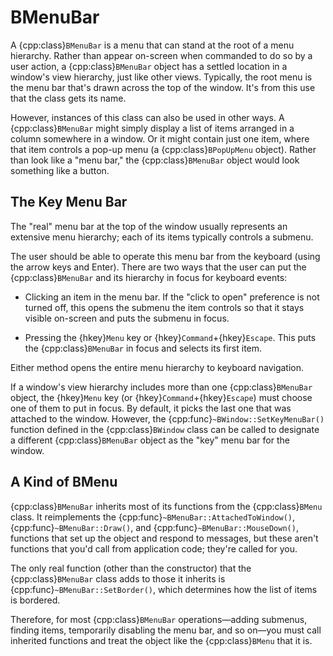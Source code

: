# BMenuBar

A {cpp:class}`BMenuBar` is a menu that can stand at the root of a menu
hierarchy. Rather than appear on-screen when commanded to do so by a user
action, a {cpp:class}`BMenuBar` object has a settled location in a window's
view hierarchy, just like other views. Typically, the root menu is the menu
bar that's drawn across the top of the window. It's from this use that the
class gets its name.

However, instances of this class can also be used in other ways. A
{cpp:class}`BMenuBar` might simply display a list of items arranged in a
column somewhere in a window. Or it might contain just one item, where that
item controls a pop-up menu (a {cpp:class}`BPopUpMenu` object). Rather than
look like a "menu bar," the {cpp:class}`BMenuBar` object would look
something like a button.

## The Key Menu Bar

The "real" menu bar at the top of the window usually represents an
extensive menu hierarchy; each of its items typically controls a submenu.

The user should be able to operate this menu bar from the keyboard (using
the arrow keys and Enter). There are two ways that the user can put the
{cpp:class}`BMenuBar` and its hierarchy in focus for keyboard events:

-   Clicking an item in the menu bar. If the "click to open" preference is not
turned off, this opens the submenu the item controls so that it stays
visible on-screen and puts the submenu in focus.

-   Pressing the {hkey}`Menu` key or {hkey}`Command`+{hkey}`Escape`. This puts
the {cpp:class}`BMenuBar` in focus and selects its first item.

Either method opens the entire menu hierarchy to keyboard navigation.

If a window's view hierarchy includes more than one {cpp:class}`BMenuBar`
object, the {hkey}`Menu` key (or {hkey}`Command`+{hkey}`Escape`) must
choose one of them to put in focus. By default, it picks the last one that
was attached to the window. However, the
{cpp:func}`~BWindow::SetKeyMenuBar()` function defined in the
{cpp:class}`BWindow` class can be called to designate a different
{cpp:class}`BMenuBar` object as the "key" menu bar for the window.

## A Kind of BMenu

{cpp:class}`BMenuBar` inherits most of its functions from the
{cpp:class}`BMenu` class. It reimplements the
{cpp:func}`~BMenuBar::AttachedToWindow()`, {cpp:func}`~BMenuBar::Draw()`,
and {cpp:func}`~BMenuBar::MouseDown()`, functions that set up the object
and respond to messages, but these aren't functions that you'd call from
application code; they're called for you.

The only real function (other than the constructor) that the
{cpp:class}`BMenuBar` class adds to those it inherits is
{cpp:func}`~BMenuBar::SetBorder()`, which determines how the list of items
is bordered.

Therefore, for most {cpp:class}`BMenuBar` operations—adding submenus,
finding items, temporarily disabling the menu bar, and so on—you must call
inherited functions and treat the object like the {cpp:class}`BMenu` that
it is.
